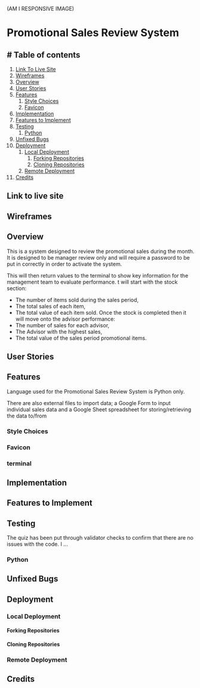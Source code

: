 (AM I RESPONSIVE IMAGE)

# **Promotional Sales Review System**

## # Table of contents

1. [Link To Live Site](#linktolivesite)
2. [Wireframes](#wireframes)
3. [Overview](#overview)
4. [User Stories](#userstories)
5. [Features](#features)
    1. [Style Choices](#stylechoices)
    2. [Favicon](#favicon)
6. [Implementation](#implementation)
7. [Features to Implement](#featurestoimplement)
8. [Testing](#testing)
    1. [Python](#python)
9. [Unfixed Bugs](#unfixedbugs)
10. [Deployment](#deployment)
    1. [Local Deployment](#localdeployment)
        1. [Forking Repositories](#forkingrepositories)
        2. [Cloning Repositories](#cloningrepositories)
    2. [Remote Deployment](#remotedeployment)
11. [Credits](#credits)

## **Link to live site**



## **Wireframes**


## Overview

This is a system designed to review the promotional sales during the month. It is designed to be manager review only and will require a password to be put in correctly in order to activate the system.

This will then return values to the terminal to show key information for the management team to evaluate performance. t will start with the stock section:
- The number of items sold during the sales period,
- The total sales of each item,
- The total value of each item sold.
Once the stock is completed then it will move onto the advisor performance:
- The number of sales for each advisor,
- The Advisor with the highest sales,
- The total value of the sales period promotional items.

## User Stories



## Features

Language used for the Promotional Sales Review System is Python only.

There are also external files to import data; a Google Form to input individual sales data and a Google Sheet spreadsheet for storing/retrieving the data to/from

### Style Choices



### Favicon



### terminal

## Implementation


## Features to Implement



## Testing

The quiz has been put through validator checks to confirm that there are no issues with the code. I ...

### Python



## Unfixed Bugs



## Deployment

### Local Deployment

#### Forking Repositories



#### Cloning Repositories



### Remote Deployment



## Credits

